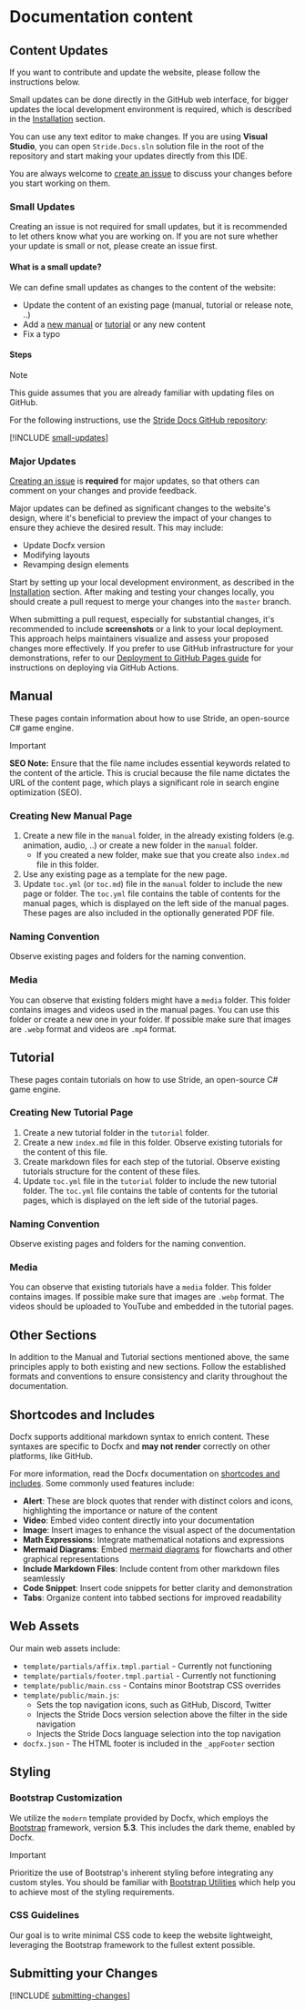 # Documentation content

## Content Updates

If you want to contribute and update the website, please follow the instructions below.

Small updates can be done directly in the GitHub web interface, for bigger updates the local development environment is required, which is described in the [Installation](installation.md) section.

You can use any text editor to make changes. If you are using **Visual Studio**, you can open `Stride.Docs.sln` solution file in the root of the repository and start making your updates directly from this IDE.

You are always welcome to [create an issue](https://github.com/stride3d/stride-docs/issues) to discuss your changes before you start working on them. 

### Small Updates

Creating an issue is not required for small updates, but it is recommended to let others know what you are working on. If you are not sure whether your update is small or not, please create an issue first.

#### What is a small update?

We can define small updates as changes to the content of the website:

- Update the content of an existing page (manual, tutorial or release note, ..)
- Add a [new manual](#creating-new-manual-page) or [tutorial](#creating-new-tutorial-page) or any new content
- Fix a typo

#### Steps

> [!NOTE]
> This guide assumes that you are already familiar with updating files on GitHub.

For the following instructions, use the [Stride Docs GitHub repository](https://github.com/stride3d/stride-docs):

[!INCLUDE [small-updates](../../includes/small-update-instructions.md)]

### Major Updates

[Creating an issue](https://github.com/stride3d/stride-docs/issues) is **required** for major updates, so that others can comment on your changes and provide feedback.

Major updates can be defined as significant changes to the website's design, where it's beneficial to preview the impact of your changes to ensure they achieve the desired result. This may include:

- Update Docfx version
- Modifying layouts
- Revamping design elements

Start by setting up your local development environment, as described in the [Installation](installation.md) section. After making and testing your changes locally, you should create a pull request to merge your changes into the `master` branch.

When submitting a pull request, especially for substantial changes, it's recommended to include **screenshots** or a link to your local deployment. This approach helps maintainers visualize and assess your proposed changes more effectively. If you prefer to use GitHub infrastructure for your demonstrations, refer to our [Deployment to GitHub Pages guide](deployment-azure.md#deployment-to-github-pages) for instructions on deploying via GitHub Actions.

## Manual

These pages contain information about how to use Stride, an open-source C# game engine.

> [!IMPORTANT]
> **SEO Note:** Ensure that the file name includes essential keywords related to the content of the article. This is crucial because the file name dictates the URL of the content page, which plays a significant role in search engine optimization (SEO).

### Creating New Manual Page

1. Create a new file in the `manual` folder, in the already existing folders (e.g. animation, audio, ..) or create a new folder in the `manual` folder.
   - If you created a new folder, make sue that you create also `index.md` file in this folder.
1. Use any existing page as a template for the new page.
1. Update `toc.yml` (or `toc.md`) file in the `manual` folder to include the new page or folder. The `toc.yml` file contains the table of contents for the manual pages, which is displayed on the left side of the manual pages. These pages are also included in the optionally generated PDF file.

### Naming Convention

Observe existing pages and folders for the naming convention.

### Media

You can observe that existing folders might have a `media` folder. This folder contains images and videos used in the manual pages. You can use this folder or create a new one in your folder. If possible make sure that images are `.webp` format and videos are `.mp4` format.

## Tutorial

These pages contain tutorials on how to use Stride, an open-source C# game engine.

### Creating New Tutorial Page

1. Create a new tutorial folder in the `tutorial` folder.
1. Create a new `index.md` file in this folder. Observe existing tutorials for the content of this file.
1. Create markdown files for each step of the tutorial. Observe existing tutorials structure for the content of these files.
1. Update `toc.yml` file in the `tutorial` folder to include the new tutorial folder. The `toc.yml` file contains the table of contents for the tutorial pages, which is displayed on the left side of the tutorial pages.

### Naming Convention

Observe existing pages and folders for the naming convention.

### Media

You can observe that existing tutorials have a `media` folder. This folder contains images. If possible make sure that images are `.webp` format. The videos should be uploaded to YouTube and embedded in the tutorial pages.

## Other Sections

In addition to the Manual and Tutorial sections mentioned above, the same principles apply to both existing and new sections. Follow the established formats and conventions to ensure consistency and clarity throughout the documentation.

## Shortcodes and Includes

Docfx supports additional markdown syntax to enrich content. These syntaxes are specific to Docfx and **may not render** correctly on other platforms, like GitHub.

For more information, read the Docfx documentation on [shortcodes and includes](https://dotnet.github.io/docfx/docs/markdown.html?tabs=linux%2Cdotnet). Some commonly used features include:

- **Alert**: These are block quotes that render with distinct colors and icons, highlighting the importance or nature of the content
- **Video**: Embed video content directly into your documentation
- **Image**: Insert images to enhance the visual aspect of the documentation
- **Math Expressions**: Integrate mathematical notations and expressions
- **Mermaid Diagrams**: Embed [mermaid diagrams](https://mermaid.js.org/) for flowcharts and other graphical representations
- **Include Markdown Files**: Include content from other markdown files seamlessly
- **Code Snippet**: Insert code snippets for better clarity and demonstration
- **Tabs**: Organize content into tabbed sections for improved readability

## Web Assets

Our main web assets include:

- `template/partials/affix.tmpl.partial` - Currently not functioning
- `template/partials/footer.tmpl.partial` - Currently not functioning
- `template/public/main.css` - Contains minor Bootstrap CSS overrides
- `template/public/main.js`:
   - Sets the top navigation icons, such as GitHub, Discord, Twitter
   - Injects the Stride Docs version selection above the filter in the side navigation
   - Injects the Stride Docs language selection into the top navigation
- `docfx.json` - The HTML footer is included in the `_appFooter` section

## Styling

### Bootstrap Customization

We utilize the `modern` template provided by Docfx, which employs the [Bootstrap](https://getbootstrap.com/) framework, version **5.3**. This includes the dark theme, enabled by Docfx.

> [!IMPORTANT]
> Prioritize the use of Bootstrap's inherent styling before integrating any custom styles. You should be familiar with [Bootstrap Utilities](https://getbootstrap.com/docs/5.3/utilities/api/) which help you to achieve most of the styling requirements.

### CSS Guidelines

Our goal is to write minimal CSS code to keep the website lightweight, leveraging the Bootstrap framework to the fullest extent possible.

## Submitting your Changes

[!INCLUDE [submitting-changes](../../includes/submitting-changes.md)]